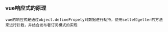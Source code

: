 ### vue响应式的原理

```
vue的响应式是通过object.definePropety对数据进行劫持，使用sette和getter的方法来进行拦截，并结合发布者订阅模式的实现

```

